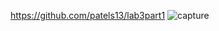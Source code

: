 https://github.com/patels13/lab3part1
![capture](https://cloud.githubusercontent.com/assets/16493078/13058097/bbb5c286-d3ee-11e5-84a1-1f97ca2c5202.PNG)
